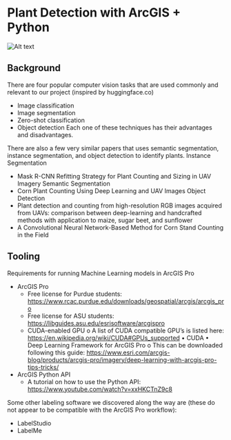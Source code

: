 # Plant Detection with ArcGIS + Python
![Alt text](Becks_AdobeExpress.gif)
## Background

There are four popular computer vision tasks that are used commonly and relevant to our project (inspired by huggingface.co)
- Image classification
- Image segmentation
- Zero-shot classification
- Object detection
Each one of these techniques has their advantages and disadvantages.

There are also a few very similar papers that uses semantic segmentation, instance segmentation, and object detection to identify plants.
Instance Segmentation
- Mask R-CNN Refitting Strategy for Plant Counting and Sizing in UAV Imagery
Semantic Segmentation
- Corn Plant Counting Using Deep Learning and UAV Images
Object Detection
- Plant detection and counting from high-resolution RGB images acquired from UAVs: comparison between deep-learning and handcrafted methods with application to maize, sugar beet, and sunflower
- A Convolutional Neural Network-Based Method for Corn Stand Counting in the Field

## Tooling

Requirements for running Machine Learning models in ArcGIS Pro
- ArcGIS Pro 
    - Free license for Purdue students: https://www.rcac.purdue.edu/downloads/geospatial/arcgis/arcgis_pro
    - Free license for ASU students: https://libguides.asu.edu/esrisoftware/arcgispro
    - CUDA-enabled GPU
o	A list of CUDA compatible GPU’s is listed here: https://en.wikipedia.org/wiki/CUDA#GPUs_supported
•	CUDA
•	Deep Learning Framework for ArcGIS Pro
o	This can be downloaded following this guide: https://www.esri.com/arcgis-blog/products/arcgis-pro/imagery/deep-learning-with-arcgis-pro-tips-tricks/
-   ArcGIS Python API
     - A tutorial on how to use the Python API: https://www.youtube.com/watch?v=xxHKCTnZ9c8

Some other labeling software we discovered along the way are (these do not appear to be compatible with the ArcGIS Pro workflow):
- LabelStudio
- LabelMe
